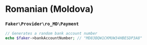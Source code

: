 # Romanian (Moldova)

### `Faker\Provider\ro_MD\Payment`

```php
// Generates a random bank account number
echo $faker->bankAccountNumber; // "MD83BQW1CKMUW34HBESDP3A8"
```
